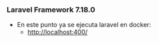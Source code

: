 ### Laravel Framework 7.18.0
- En este punto ya se ejecuta laravel en docker:
    - [http://localhost:400/](http://localhost:400/)
